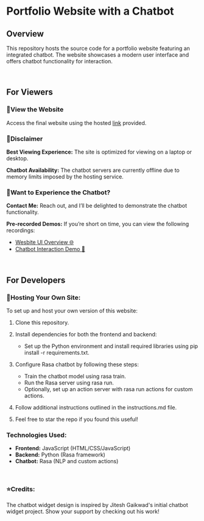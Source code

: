 # Portfolio Website with a Chatbot

## Overview

This repository hosts the source code for a portfolio website featuring an integrated chatbot. The website showcases a modern user interface and offers chatbot functionality for interaction.

&nbsp;

## For Viewers

### 🔗View the Website

Access the final website using the hosted [link](https://muhammedshah-portfolio.netlify.app/) provided.

### 📢Disclaimer

**Best Viewing Experience:** The site is optimized for viewing on a laptop or desktop.

**Chatbot Availability:** The chatbot servers are currently offline due to memory limits imposed by the hosting service.

### 🌟Want to Experience the Chatbot?

**Contact Me:** Reach out, and I’ll be delighted to demonstrate the chatbot functionality.

**Pre-recorded Demos:** If you’re short on time, you can view the following recordings:

- [Wesbite UI Overview 🌐](https://drive.google.com/file/d/174t4TTmsRQvDKpEot5VHwR3Wo8_ioB2_/view?usp=sharing)
- [Chatbot Interaction Demo 🤖](https://drive.google.com/file/d/1Y_rkowiUPrWa03VWjOWr0RqSS1S0R3B1/view?usp=sharing)

&nbsp;

## For Developers

### 🧰Hosting Your Own Site:
To set up and host your own version of this website:

1. Clone this repository.

2. Install dependencies for both the frontend and backend:
    - Set up the Python environment and install required libraries using pip install -r requirements.txt.

3. Configure Rasa chatbot by following these steps:
    - Train the chatbot model using rasa train.
    - Run the Rasa server using rasa run.
    - Optionally, set up an action server with rasa run actions for custom actions.

4. Follow additional instructions outlined in the instructions.md file.

5. Feel free to star the repo if you found this useful!

### Technologies Used:
- **Frontend:** JavaScript (HTML/CSS/JavaScript)
- **Backend:** Python (Rasa framework)
- **Chatbot:** Rasa (NLP and custom actions)

&nbsp;

### ⭐Credits:
The chatbot widget design is inspired by Jitesh Gaikwad's initial chatbot widget project. Show your support by checking out his work!